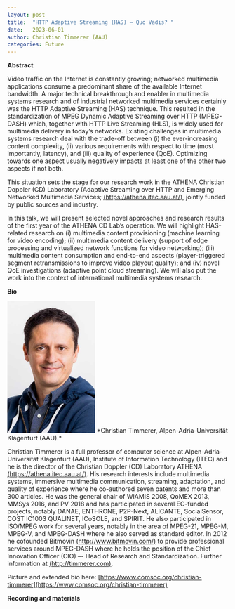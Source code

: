 ```yaml
---
layout: post
title:  "HTTP Adaptive Streaming (HAS) — Quo Vadis? "
date:   2023-06-01  
author: Christian Timmerer (AAU)
categories: Future
---
```


**Abstract** 

Video traffic on the Internet is constantly growing; networked multimedia applications consume a predominant share of the available Internet bandwidth. A major technical breakthrough and enabler in multimedia systems research and of industrial networked multimedia services certainly was the HTTP Adaptive Streaming (HAS) technique. This resulted in the standardization of MPEG Dynamic Adaptive Streaming over HTTP (MPEG-DASH) which, together with HTTP Live Streaming (HLS), is widely used for multimedia delivery in today’s networks. Existing challenges in multimedia systems research deal with the trade-off between (i) the ever-increasing content complexity, (ii) various requirements with respect to time (most importantly, latency), and (iii) quality of experience (QoE). Optimizing towards one aspect usually negatively impacts at least one of the other two aspects if not both.

This situation sets the stage for our research work in the ATHENA Christian Doppler (CD) Laboratory (Adaptive Streaming over HTTP and Emerging Networked Multimedia Services; [(https://athena.itec.aau.at/)](https://athena.itec.aau.at/), jointly funded by public sources and industry.

In this talk, we will present selected novel approaches and research results of the first year of the ATHENA CD Lab’s operation. We will highlight HAS-related research on (i) multimedia content provisioning (machine learning for video encoding); (ii) multimedia content delivery (support of edge processing and virtualized network functions for video networking); (iii) multimedia content consumption and end-to-end aspects (player-triggered segment retransmissions to improve video playout quality); and (iv) novel QoE investigations (adaptive point cloud streaming). We will also put the work into the context of international multimedia systems research.

**Bio** 

<img alt="Christian Timmerer bio" src="https://github.com/ia377-feec-unicamp/ia377-feec-unicamp.github.io/raw/main/pictures/Christian-Timmerer-400x600.jpg" style="width: 200px; height: 300px;" >
*Christian Timmerer, Alpen-Adria-Universität Klagenfurt (AAU).*  

Christian Timmerer is a full professor of computer science at Alpen-Adria-Universität Klagenfurt (AAU), Institute of Information Technology (ITEC) and he is the director of the Christian Doppler (CD) Laboratory ATHENA [(https://athena.itec.aau.at/)](https://athena.itec.aau.at/). His research interests include multimedia systems, immersive multimedia communication, streaming, adaptation, and quality of experience where he co-authored seven patents and more than 300 articles. He was the general chair of WIAMIS 2008, QoMEX 2013, MMSys 2016, and PV 2018 and has participated in several EC-funded projects, notably DANAE, ENTHRONE, P2P-Next, ALICANTE, SocialSensor, COST IC1003 QUALINET, ICoSOLE, and SPIRIT. He also participated in ISO/MPEG work for several years, notably in the area of MPEG-21, MPEG-M, MPEG-V, and MPEG-DASH where he also served as standard editor. In 2012 he cofounded Bitmovin [(http://www.bitmovin.com/)](http://www.bitmovin.com/) to provide professional services around MPEG-DASH where he holds the position of the Chief Innovation Officer (CIO) –- Head of Research and Standardization. Further information at [(http://timmerer.com)](http://timmerer.com).

Picture and extended bio here: 
[https://www.comsoc.org/christian-timmerer](https://www.comsoc.org/christian-timmerer)


**Recording and materials**

